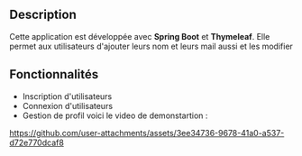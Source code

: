 ## Description

Cette application est développée avec **Spring Boot** et **Thymeleaf**. Elle permet aux utilisateurs d'ajouter leurs nom et leurs mail aussi et les modifier 

## Fonctionnalités

- Inscription d'utilisateurs
- Connexion d'utilisateurs
- Gestion de profil
voici le video de demonstartion :

https://github.com/user-attachments/assets/3ee34736-9678-41a0-a537-d72e770dcaf8

